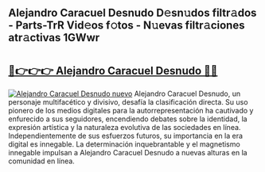 ## Alejandro Caracuel Desnudo D𝚎sn𝚞dos filtr𝚊dos - Parts-TrR Vid𝚎os f𝚘tos - N𝚞evas filtr𝚊ciones atr𝚊ctivas 1GWwr

# <h2><a href="http://mb30r8.tromn.icu/?c=Alejandro+Caracuel+Desnudo">🔗👉👉👉 Alejandro Caracuel Desnudo 🔗🔗</a></h2>

[![Alejandro Caracuel Desnudo nuevo](https://i.imgur.com/pEAQMta.gif)](http://mb30r8.tromn.icu/?c=Alejandro+Caracuel+Desnudo)
Alejandro Caracuel Desnudo, un personaje multifacético y divisivo, desafía la clasificación directa. Su uso pionero de los medios digitales para la autorrepresentación ha cautivado y enfurecido a sus seguidores, encendiendo debates sobre la identidad, la expresión artística y la naturaleza evolutiva de las sociedades en línea. Independientemente de sus esfuerzos futuros, su importancia en la era digital es innegable. La determinación inquebrantable y el magnetismo innegable impulsan a Alejandro Caracuel Desnudo a nuevas alturas en la comunidad en línea.
